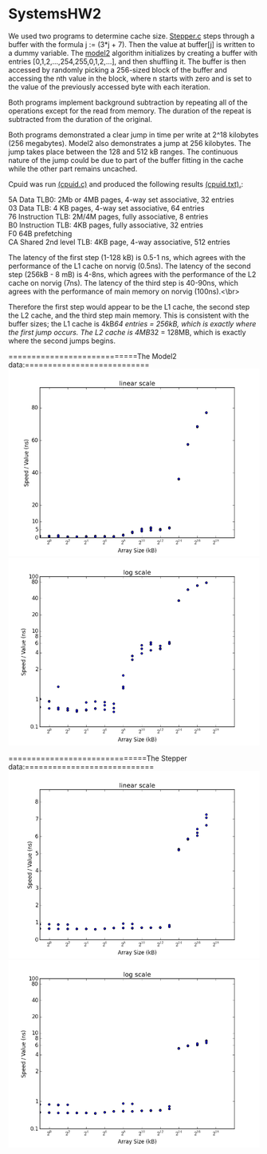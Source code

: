 # SystemsHW2

We used two programs to determine cache size. [Stepper.c](\stepper.c) steps through a buffer with the formula j := (3*j + 7). Then the value at buffer[j] is written to a dummy variable. The [model2](\model2.c) algorithm initializes by creating a buffer with entries [0,1,2,...,254,255,0,1,2,...], and then shuffling it. The buffer is then accessed by randomly picking a 256-sized block of the buffer and accessing the nth value in the block, where n starts with zero and is set to the value of the previously accessed byte with each iteration. 

Both programs implement background subtraction by repeating all of the operations except for the read from memory. The duration of the repeat is subtracted from the duration of the original. 

Both programs demonstrated a clear jump in time per write at 2^18 kilobytes (256 megabytes). Model2 also demonstrates a jump at 256 kilobytes. The jump takes place between the 128 and 512 kB ranges. The continuous nature of the jump could be due to part of the buffer fitting in the cache while the other part remains uncached.

Cpuid was run [(cpuid.c)](\cpuid.c) and produced the following results [(cpuid.txt).](\cpuid.txt):<br/>

5A	Data TLB0: 2Mb or 4MB pages, 4-way set associative, 32 entries <br/>
03	Data TLB: 4 KB pages, 4-way set associative, 64 entries<br/>
76	Instruction TLB: 2M/4M pages, fully associative, 8 entries<br/>
B0	Instruction TLB: 4KB pages, fully associative, 32 entries<br/>
F0	64B prefetching<br/>
CA	Shared 2nd level TLB: 4KB page, 4-way associative, 512 entries<br/>

The latency of the first step (1-128 kB) is 0.5-1 ns, which agrees with the performance of the L1 cache on norvig (0.5ns). The latency of the second step (256kB - 8 mB) is 4-8ns, which agrees with the performance of the L2 cache on norvig (7ns). The latency of the third step is 40-90ns, which agrees with the performance of main memory on norvig (100ns).<\br>

Therefore the first step would appear to be the L1 cache, the second step the L2 cache, and the third step main memory. This is consistent with the buffer sizes; the L1 cache is 4kB*64 entries = 256kB, which is exactly where the first jump occurs. The L2 cache is 4MB*32 = 128MB, which is exactly where the second jumps begins.

============================The Model2 data:===========================
![](/graphs/model2_linear.png?raw=true "Optional Title")
![](/graphs/model2_log.png?raw=true "Optional Title")

==============================The Stepper data:============================
![](/graphs/adjusted_linear.png?raw=true "Optional Title")
![](/graphs/adjusted_log.png?raw=true "Optional Title")


